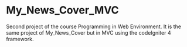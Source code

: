 # My_News_Cover_MVC
Second project of the course Programming in Web Environment. 
It is the same project of My_News_Cover but in MVC using the codeIgniter 4 framework. 
